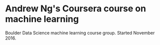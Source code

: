 # Andrew Ng's Coursera course on machine learning

Boulder Data Science machine learning course group. Started November 2016.
